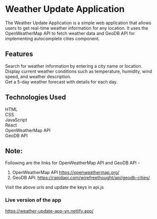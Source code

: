 # Weather Update Application

The Weather Update Application is a simple web application that allows users to get real-time weather information for any location. It uses the OpenWeatherMap API to fetch weather data and GeoDB API for implementing autocomplete cities component.


## Features
Search for weather information by entering a city name or location. \
Display current weather conditions such as temperature, humidity, wind speed, and weather description.\
Get a 5-day weather forecast with details for each day. 


## Technologies Used
HTML \
CSS \
JavaScript \
React \
OpenWeatherMap API \
GeoDB API 

## Note:
Following are the links for OpenWeatherMap API and GeoDB API - 
1. OpenWeatherMap API https://openweathermap.org/ 
2. GeoDB API: https://rapidapi.com/wirefreethought/api/geodb-cities/

Visit the above urls and update the keys in api.js 

### Live version of the app
https://weather-update-app-yn.netlify.app/

